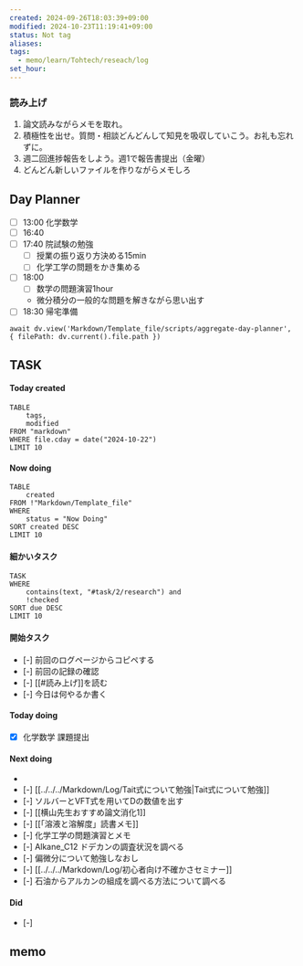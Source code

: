 ```yaml
---
created: 2024-09-26T18:03:39+09:00
modified: 2024-10-23T11:19:41+09:00
status: Not tag
aliases: 
tags:
  - memo/learn/Tohtech/reseach/log
set_hour: 
---
```


### 読み上げ
1. 論文読みながらメモを取れ。
2. 積極性を出せ。質問・相談どんどんして知見を吸収していこう。お礼も忘れずに。
3. 週二回進捗報告をしよう。週1で報告書提出（金曜）
4. どんどん新しいファイルを作りながらメモしろ
## Day Planner
- [ ] 13:00 化学数学
- [ ] 16:40  
- [ ] 17:40 院試験の勉強 
	- [ ] 授業の振り返り方決める15min
	- [ ] 化学工学の問題をかき集める
- [ ] 18:00 
	- [ ] 数学の問題演習1hour
	- 微分積分の一般的な問題を解きながら思い出す
- [ ] 18:30 帰宅準備
```dataviewjs
await dv.view('Markdown/Template_file/scripts/aggregate-day-planner', { filePath: dv.current().file.path })
```
## TASK
#### Today created
```dataview
TABLE
	tags, 
	modified
FROM "markdown"
WHERE file.cday = date("2024-10-22")
LIMIT 10
```
#### Now doing
```dataview
TABLE
	created
FROM !"Markdown/Template_file"
WHERE
	status = "Now Doing"
SORT created DESC
LIMIT 10
```
#### 細かいタスク
```dataview
TASK
WHERE 
	contains(text, "#task/2/research") and
	!checked
SORT due DESC
LIMIT 10
```
#### 開始タスク
- [-] 前回のログページからコピペする
- [-] 前回の記録の確認
- [-] [[#読み上げ]]を読む
- [-] 今日は何やるか書く
#### Today doing
- [x] 化学数学 課題提出
#### Next doing
- 
- [-] [[../../../Markdown/Log/Tait式について勉強|Tait式について勉強]]
- [-] ソルバーとVFT式を用いてDの数値を出す
- [-] [[横山先生おすすめ論文消化1]]
- [-] [[「溶液と溶解度」読書メモ]]
- [-] 化学工学の問題演習とメモ
- [-] Alkane_C12 ドデカンの調査状況を調べる
- [-] 偏微分について勉強しなおし
- [-] [[../../../Markdown/Log/初心者向け不確かさセミナー]]
- [-] 石油からアルカンの組成を調べる方法について調べる
#### Did
- [-] 
## memo
### 